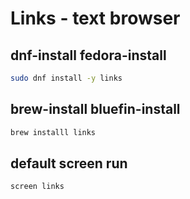 # Links - text browser

## dnf-install fedora-install
```sh
sudo dnf install -y links
```

## brew-install bluefin-install
```sh
brew installl links
```

## default screen run
```sh
screen links
```
